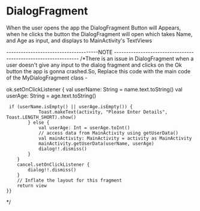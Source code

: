 # DialogFragment
When the user opens the app the DialogFragment Button will Appears, when he clicks the button the DialogFragment will open 
which takes Name, and Age as input, and displays to MainActivity's TextViews



--------------------------------------NOTE ---------------------------------------------------------------
/*There is an issue in DialogFragment when a user doesn't give any input to the dialog fragment and clicks on the Ok button 
the app is gonna crashed.So, Replace this code with the main code of the MyDialogFragment class - 

 ok.setOnClickListener {
            val userName: String = name.text.toString()
            val userAge: String = age.text.toString()
            
     if (userName.isEmpty() || userAge.isEmpty()) {
                Toast.makeText(activity, "Please Enter Details", Toast.LENGTH_SHORT).show()
            } else {
                val userAge: Int = userAge.toInt()
                // access data from MainActivity using getUserData()
                val mainActivity: MainActivity = activity as MainActivity
                mainActivity.getUserData(userName, userAge)
                dialog!!.dismiss()
            }
        }
        cancel.setOnClickListener {
            dialog!!.dismiss()
        }
        // Inflate the layout for this fragment
        return view
    }}



*/
